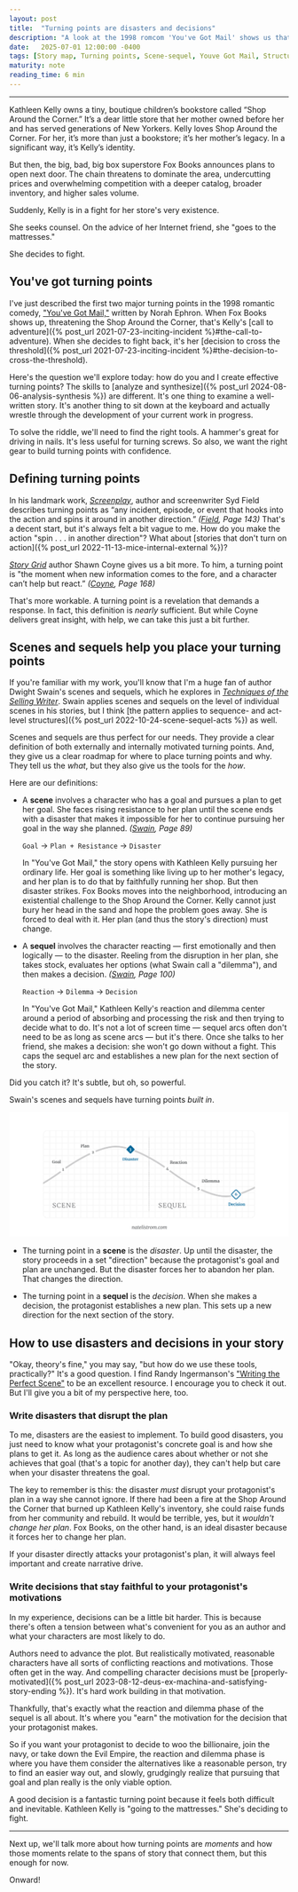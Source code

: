 ```yaml
---
layout: post
title:  "Turning points are disasters and decisions"
description: "A look at the 1998 romcom 'You've Got Mail' shows us that Dwight Swain's scenes and sequels are an ideal tool for crafting compelling turning points."
date:   2025-07-01 12:00:00 -0400
tags: [Story map, Turning points, Scene-sequel, Youve Got Mail, Structure, Story structure, Story, Craft]
maturity: note
reading_time: 6 min
---
```


---

<p class="dropCap">Kathleen Kelly owns a tiny, boutique children&rsquo;s bookstore called &ldquo;Shop Around the Corner.&rdquo; It&rsquo;s a dear little store that her mother owned before her and has served generations of New Yorkers. Kelly loves Shop Around the Corner. For her, it&rsquo;s more than just a bookstore; it&rsquo;s her mother&rsquo;s legacy. In a significant way, it&rsquo;s Kelly&rsquo;s identity.</p>

But then, the big, bad, big box superstore Fox Books announces plans to open next door. The chain threatens to dominate the area, undercutting prices and overwhelming competition with a deeper catalog, broader inventory, and higher sales volume.

Suddenly, Kelly is in a fight for her store's very existence.

She seeks counsel. On the advice of her Internet friend, she "goes to the mattresses." 

She decides to fight.

## You've got turning points

I've just described the first two major turning points in the 1998 romantic comedy, ["You've Got Mail,"](https://en.wikipedia.org/wiki/You%27ve_Got_Mail) written by Norah Ephron. When Fox Books shows up, threatening the Shop Around the Corner, that's Kelly's [call to adventure]({% post_url 2021-07-23-inciting-incident %}#the-call-to-adventure). When she decides to fight back, it's her [decision to cross the threshold]({% post_url 2021-07-23-inciting-incident %}#the-decision-to-cross-the-threshold).

Here's the question we'll explore today: how do you and I create effective turning points? The skills to [analyze and synthesize]({% post_url 2024-08-06-analysis-synthesis %}) are different. It's one thing to examine a well-written story. It's another thing to sit down at the keyboard and actually wrestle through the development of your current work in progress.

To solve the riddle, we'll need to find the right tools. A hammer's great for driving in nails. It's less useful for turning screws. So also, we want the right gear to build turning points with confidence.

## Defining turning points

In his landmark work, [_Screenplay_](https://store.storygrid.com/product/the-story-grid/), author and screenwriter Syd Field describes turning points as “any incident, episode, or event that hooks into the action and spins it around in another direction.” <cite>(<a href="/bibliography#field2005">Field</a>, Page 143)</cite> That's a decent start, but it's always felt a bit vague to me. How do you make the action "spin . . . in another direction"? What about [stories that don't turn on action]({% post_url 2022-11-13-mice-internal-external %})?

[_Story Grid_](https://store.storygrid.com/product/the-story-grid/) author Shawn Coyne gives us a bit more. To him, a turning point is "the moment when new information comes to the fore, and a character can’t help but react.” <cite>(<a href="/bibliography#coyne2015">Coyne</a>, Page 168)</cite>

That's more workable. A turning point is a revelation that demands a response. In fact, this definition is _nearly_ sufficient. But while Coyne delivers great insight, with help, we can take this just a bit further.

## Scenes and sequels help you place your turning points

If you're familiar with my work, you'll know that I'm a huge fan of author Dwight Swain's scenes and sequels, which he explores in [_Techniques of the Selling Writer_](https://www.goodreads.com/en/book/show/408230.Techniques_of_the_Selling_Writer). Swain applies scenes and sequels on the level of individual scenes in his stories, but I think [the pattern applies to sequence- and act-level structures]({% post_url 2022-10-24-scene-sequel-acts %}) as well. 

Scenes and sequels are thus perfect for our needs. They provide a clear definition of both externally and internally motivated turning points. And, they give us a clear roadmap for where to place turning points and why. They tell us the _what_, but they also give us the tools for the _how_.

Here are our definitions:

- A **scene** involves a character who has a goal and pursues a plan to get her goal. She faces rising resistance to her plan until the scene ends with a disaster that makes it impossible for her to continue pursuing her goal in the way she planned. <cite>(<a href="/bibliography#swain1981">Swain</a>, Page 89)</cite>

    `Goal` &rarr; `Plan + Resistance` &rarr; `Disaster`

    In "You've Got Mail," the story opens with Kathleen Kelly pursuing her ordinary life. Her goal is something like living up to her mother's legacy, and her plan is to do that by faithfully running her shop. But then disaster strikes. Fox Books moves into the neighborhood, introducing an existential challenge to the Shop Around the Corner. Kelly cannot just bury her head in the sand and hope the problem goes away. She is forced to deal with it. Her plan (and thus the story's direction) must change.

- A **sequel** involves the character reacting — first emotionally and then logically — to the disaster. Reeling from the disruption in her plan, she takes stock, evaluates her options (what Swain call a "dilemma"), and then makes a decision. <cite>(<a href="/bibliography#swain1981">Swain</a>, Page 100)</cite>

    `Reaction` &rarr; `Dilemma` &rarr; `Decision`

    In "You've Got Mail," Kathleen Kelly's reaction and dilemma center around a period of absorbing and processing the risk and then trying to decide what to do. It's not a lot of screen time — sequel arcs often don't need to be as long as scene arcs — but it's there. Once she talks to her friend, she makes a decision: she won't go down without a fight. This caps the sequel arc and establishes a new plan for the next section of the story.

Did you catch it? It's subtle, but oh, so powerful. 

Swain's scenes and sequels have turning points _built in_. 

![A diagram showing scene and sequel with goal, conflict, disaster, reaction, dilemma, and decision plotted on a sine wave](/assets/img/natelistrom-scene-sequel.png)

- The turning point in a **scene** is the _disaster_. Up until the disaster, the story proceeds in a set "direction" because the protagonist's goal and plan are unchanged. But the disaster forces her to abandon her plan. That changes the direction.

- The turning point in a **sequel** is the _decision_. When she makes a decision, the protagonist establishes a new plan. This sets up a new direction for the next section of the story.

## How to use disasters and decisions in your story

"Okay, theory's fine," you may say, "but how do we use these tools, practically?" It's a good question. I find Randy Ingermanson's ["Writing the Perfect Scene"](https://www.advancedfictionwriting.com/articles/writing-the-perfect-scene/) to be an excellent resource. I encourage you to check it out. But I'll give you a bit of my perspective here, too.

### Write disasters that disrupt the plan

To me, disasters are the easiest to implement. To build good disasters, you just need to know what your protagonist's concrete goal is and how she plans to get it. As long as the audience cares about whether or not she achieves that goal (that's a topic for another day), they can't help but care when your disaster threatens the goal. 

The key to remember is this: the disaster _must_ disrupt your protagonist's plan in a way she cannot ignore. If there had been a fire at the Shop Around the Corner that burned up Kathleen Kelly's inventory, she could raise funds from her community and rebuild. It would be terrible, yes, but it _wouldn't change her plan_. Fox Books, on the other hand, is an ideal disaster because it forces her to change her plan.

If your disaster directly attacks your protagonist's plan, it will always feel important and create narrative drive. 

### Write decisions that stay faithful to your protagonist's motivations

In my experience, decisions can be a little bit harder. This is because there's often a tension between what's convenient for you as an author and what your characters are most likely to do.

Authors need to advance the plot. But realistically motivated, reasonable characters have all sorts of conflicting reactions and motivations. Those often get in the way. And compelling character decisions must be [properly-motivated]({% post_url 2023-08-12-deus-ex-machina-and-satisfying-story-ending %}). It's hard work building in that motivation.

Thankfully, that's exactly what the reaction and dilemma phase of the sequel is all about. It's where you "earn" the motivation for the decision that your protagonist makes.

So if you want your protagonist to decide to woo the billionaire, join the navy, or take down the Evil Empire, the reaction and dilemma phase is where you have them consider the alternatives like a reasonable person, try to find an easier way out, and slowly, grudgingly realize that pursuing that goal and plan really is the only viable option.

A good decision is a fantastic turning point because it feels both difficult and inevitable. Kathleen Kelly is "going to the mattresses." She's deciding to fight.

---

Next up, we'll talk more about how turning points are _moments_ and how those moments relate to the spans of story that connect them, but this enough for now.

Onward!